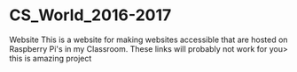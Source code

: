 # CS_World_2016-2017
Website
This is a website for making websites accessible that are hosted on Raspberry Pi's in my Classroom. These links will probably not work for you>
this is amazing project
